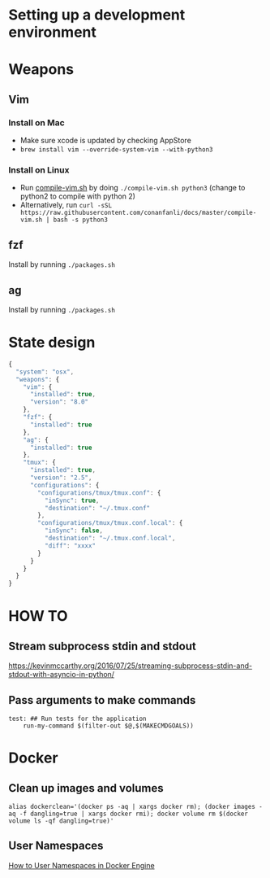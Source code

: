 Setting up a development environment
====================================
# Weapons
## Vim

### Install on Mac
- Make sure xcode is updated by checking AppStore
- `brew install vim --override-system-vim --with-python3`

### Install on Linux
- Run [compile-vim.sh](compile-vim.sh) by doing `./compile-vim.sh python3` (change to python2 to compile with python 2)
- Alternatively, run `curl -sSL https://raw.githubusercontent.com/conanfanli/docs/master/compile-vim.sh | bash -s python3`

## fzf
Install by running `./packages.sh`

## ag
Install by running `./packages.sh`

# State design
```javascript
{
  "system": "osx",
  "weapons": {
    "vim": {
      "installed": true,
      "version": "8.0"
    },
    "fzf": {
      "installed": true
    },
    "ag": {
      "installed": true
    },
    "tmux": {
      "installed": true,
      "version": "2.5",
      "configurations": {
        "configurations/tmux/tmux.conf": {
          "inSync": true,
          "destination": "~/.tmux.conf"
        },
        "configurations/tmux/tmux.conf.local": {
          "inSync": false,
          "destination": "~/.tmux.conf.local",
          "diff": "xxxx"
        }
      }
    }
  }
}
```

# HOW TO

## Stream subprocess stdin and stdout
https://kevinmccarthy.org/2016/07/25/streaming-subprocess-stdin-and-stdout-with-asyncio-in-python/

## Pass arguments to make commands
```
test: ## Run tests for the application
	run-my-command $(filter-out $@,$(MAKECMDGOALS))
```

# Docker

## Clean up images and volumes
`alias dockerclean='(docker ps -aq | xargs docker rm); (docker images -aq -f dangling=true | xargs docker rmi); docker volume rm $(docker volume ls -qf dangling=true)'`

## User Namespaces
[How to User Namespaces in Docker Engine](https://success.docker.com/KBase/Introduction_to_User_Namespaces_in_Docker_Engine)
